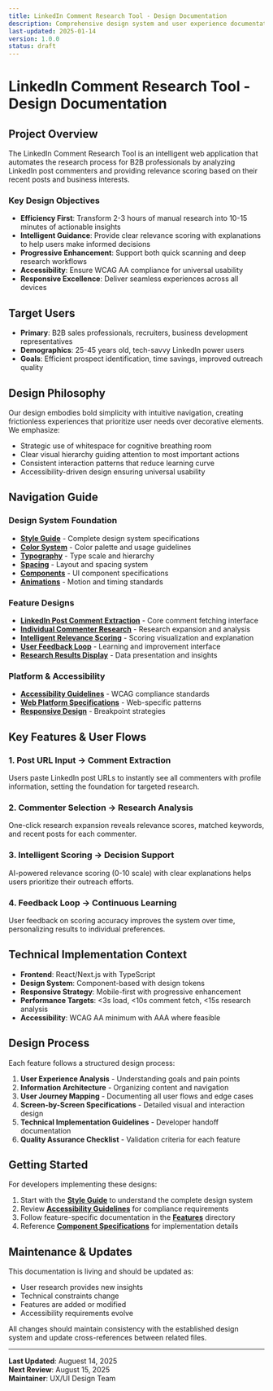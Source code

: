 ```yaml
---
title: LinkedIn Comment Research Tool - Design Documentation
description: Comprehensive design system and user experience documentation for the LinkedIn Comment Research Tool
last-updated: 2025-01-14
version: 1.0.0
status: draft
---
```


# LinkedIn Comment Research Tool - Design Documentation

## Project Overview

The LinkedIn Comment Research Tool is an intelligent web application that automates the research process for B2B professionals by analyzing LinkedIn post commenters and providing relevance scoring based on their recent posts and business interests.

### Key Design Objectives

- **Efficiency First**: Transform 2-3 hours of manual research into 10-15 minutes of actionable insights
- **Intelligent Guidance**: Provide clear relevance scoring with explanations to help users make informed decisions
- **Progressive Enhancement**: Support both quick scanning and deep research workflows
- **Accessibility**: Ensure WCAG AA compliance for universal usability
- **Responsive Excellence**: Deliver seamless experiences across all devices

## Target Users

- **Primary**: B2B sales professionals, recruiters, business development representatives
- **Demographics**: 25-45 years old, tech-savvy LinkedIn power users
- **Goals**: Efficient prospect identification, time savings, improved outreach quality

## Design Philosophy

Our design embodies bold simplicity with intuitive navigation, creating frictionless experiences that prioritize user needs over decorative elements. We emphasize:

- Strategic use of whitespace for cognitive breathing room
- Clear visual hierarchy guiding attention to most important actions
- Consistent interaction patterns that reduce learning curve
- Accessibility-driven design ensuring universal usability

## Navigation Guide

### Design System Foundation
- **[Style Guide](./design-system/style-guide.md)** - Complete design system specifications
- **[Color System](./design-system/tokens/colors.md)** - Color palette and usage guidelines
- **[Typography](./design-system/tokens/typography.md)** - Type scale and hierarchy
- **[Spacing](./design-system/tokens/spacing.md)** - Layout and spacing system
- **[Components](./design-system/components/)** - UI component specifications
- **[Animations](./design-system/tokens/animations.md)** - Motion and timing standards

### Feature Designs
- **[LinkedIn Post Comment Extraction](./features/post-comment-extraction/)** - Core comment fetching interface
- **[Individual Commenter Research](./features/commenter-research/)** - Research expansion and analysis
- **[Intelligent Relevance Scoring](./features/relevance-scoring/)** - Scoring visualization and explanation
- **[User Feedback Loop](./features/feedback-loop/)** - Learning and improvement interface
- **[Research Results Display](./features/results-display/)** - Data presentation and insights

### Platform & Accessibility
- **[Accessibility Guidelines](./accessibility/guidelines.md)** - WCAG compliance standards
- **[Web Platform Specifications](./design-system/platform-adaptations/web.md)** - Web-specific patterns
- **[Responsive Design](./design-system/platform-adaptations/responsive.md)** - Breakpoint strategies

## Key Features & User Flows

### 1. Post URL Input → Comment Extraction
Users paste LinkedIn post URLs to instantly see all commenters with profile information, setting the foundation for targeted research.

### 2. Commenter Selection → Research Analysis  
One-click research expansion reveals relevance scores, matched keywords, and recent posts for each commenter.

### 3. Intelligent Scoring → Decision Support
AI-powered relevance scoring (0-10 scale) with clear explanations helps users prioritize their outreach efforts.

### 4. Feedback Loop → Continuous Learning
User feedback on scoring accuracy improves the system over time, personalizing results to individual preferences.

## Technical Implementation Context

- **Frontend**: React/Next.js with TypeScript
- **Design System**: Component-based with design tokens
- **Responsive Strategy**: Mobile-first with progressive enhancement
- **Performance Targets**: <3s load, <10s comment fetch, <15s research analysis
- **Accessibility**: WCAG AA minimum with AAA where feasible

## Design Process

Each feature follows a structured design process:

1. **User Experience Analysis** - Understanding goals and pain points
2. **Information Architecture** - Organizing content and navigation
3. **User Journey Mapping** - Documenting all user flows and edge cases
4. **Screen-by-Screen Specifications** - Detailed visual and interaction design
5. **Technical Implementation Guidelines** - Developer handoff documentation
6. **Quality Assurance Checklist** - Validation criteria for each feature

## Getting Started

For developers implementing these designs:
1. Start with the **[Style Guide](./design-system/style-guide.md)** to understand the complete design system
2. Review **[Accessibility Guidelines](./accessibility/guidelines.md)** for compliance requirements  
3. Follow feature-specific documentation in the **[Features](./features/)** directory
4. Reference **[Component Specifications](./design-system/components/)** for implementation details

## Maintenance & Updates

This documentation is living and should be updated as:
- User research provides new insights
- Technical constraints change
- Features are added or modified
- Accessibility requirements evolve

All changes should maintain consistency with the established design system and update cross-references between related files.

---

**Last Updated**: Auguest 14, 2025  
**Next Review**: August 15, 2025  
**Maintainer**: UX/UI Design Team